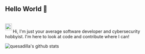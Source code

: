 ## Hello World 👋  

<br/>

<a href="[https://x.com/quesadilla_exe]">
<img align="left" alt="quesadilla | Twitter" width="22px" src="https://cdn.jsdelivr.net/npm/simple-icons@v3/icons/twitter.svg" />
</a>

<br />
Hi, I'm just your average software developer and cybersecurity hobbyist.  
I'm here to look at code and contribute where I can!  


![quesadilla's github stats](https://github-readme-stats.vercel.app/api?username=srealcheesyquesadilla&show_icons=true&hide_border=true)
<!--
**realCheesyQuesadilla/realCheesyQuesadilla** is a ✨ _special_ ✨ repository because its `README.md` (this file) appears on your GitHub profile.

Here are some ideas to get you started:

- 🔭 I’m currently working on ...
- 🌱 I’m currently learning ...
- 👯 I’m looking to collaborate on ...
- 🤔 I’m looking for help with ...
- 💬 Ask me about ...
- 📫 How to reach me: ...
- 😄 Pronouns: ...
- ⚡ Fun fact: ...
-->
